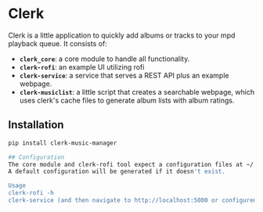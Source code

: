 # Clerk

Clerk is a little application to quickly add albums or tracks to your mpd playback queue.
It consists of:
- **`clerk_core`**: a core module to handle all functionality.
- **`clerk-rofi`**: an example UI utilizing rofi
- **`clerk-service`**: a service that serves a REST API plus an example webpage.
- **`clerk-musiclist`**: a little script that creates a searchable webpage, which uses clerk's cache files to generate album lists with album ratings.

## Installation

```bash
pip install clerk-music-manager

## Configuration
The core module and clerk-rofi tool expect a configuration files at ~/.config/clerk/clerk-core.conf and ~/.config/clerk/clerk/clerk-rofi.conf.
A default configuration will be generated if it doesn't exist.

Usage
clerk-rofi -h
clerk-service (and then navigate to http://localhost:5000 or configured address)
